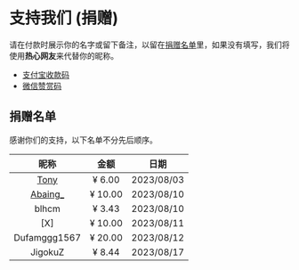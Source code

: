 # 支持我们 (捐赠)
请在付款时展示你的名字或留下备注，以留在[捐赠名单](#_2)里，如果没有填写，我们将使用**热心网友**来代替你的昵称。

- [支付宝收款码](./assets/img/alipay.jpg)
- [微信赞赏码](./assets/img/wechat_reward_qrcode.png)

## 捐赠名单
感谢你们的支持，以下名单不分先后顺序。

| 昵称 | 金额 | 日期 |
|:--:|:--:|:--:|
| [Tony](https://blog.iamsjy.com) | ¥ 6.00 | 2023/08/03 |
| [Abaing_](https://abaing.com) | ¥ 10.00 | 2023/08/10 |
| blhcm | ¥ 3.43 | 2023/08/10 |
| \[X\] | ¥ 10.00 | 2023/08/11 |
| Dufamggg1567 | ¥ 20.00 | 2023/08/12 |
| JigokuZ | ¥ 8.44 | 2023/08/17 |
